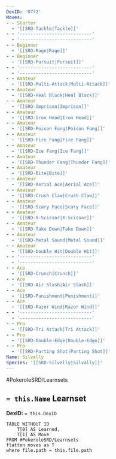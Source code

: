 ```yaml
---
DexID: '0772'
Moves:
- - Starter
  - '[[SRD-Tackle|Tackle]]'
- - '---------------------------'
  - '---------------------------'
- - Beginner
  - '[[SRD-Rage|Rage]]'
- - Beginner
  - '[[SRD-Pursuit|Pursuit]]'
- - '---------------------------'
  - '---------------------------'
- - Amateur
  - '[[SRD-Multi-Attack|Multi-Attack]]'
- - Amateur
  - '[[SRD-Heal Block|Heal Block]]'
- - Amateur
  - '[[SRD-Imprison|Imprison]]'
- - Amateur
  - '[[SRD-Iron Head|Iron Head]]'
- - Amateur
  - '[[SRD-Poison Fang|Poison Fang]]'
- - Amateur
  - '[[SRD-Fire Fang|Fire Fang]]'
- - Amateur
  - '[[SRD-Ice Fang|Ice Fang]]'
- - Amateur
  - '[[SRD-Thunder Fang|Thunder Fang]]'
- - Amateur
  - '[[SRD-Bite|Bite]]'
- - Amateur
  - '[[SRD-Aerial Ace|Aerial Ace]]'
- - Amateur
  - '[[SRD-Crush Claw|Crush Claw]]'
- - Amateur
  - '[[SRD-Scary Face|Scary Face]]'
- - Amateur
  - '[[SRD-X-Scissor|X-Scissor]]'
- - Amateur
  - '[[SRD-Take Down|Take Down]]'
- - Amateur
  - '[[SRD-Metal Sound|Metal Sound]]'
- - Amateur
  - '[[SRD-Double Hit|Double Hit]]'
- - '---------------------------'
  - '---------------------------'
- - Ace
  - '[[SRD-Crunch|Crunch]]'
- - Ace
  - '[[SRD-Air Slash|Air Slash]]'
- - Ace
  - '[[SRD-Punishment|Punishment]]'
- - Ace
  - '[[SRD-Razor Wind|Razor Wind]]'
- - '---------------------------'
  - '---------------------------'
- - Pro
  - '[[SRD-Tri Attack|Tri Attack]]'
- - Pro
  - '[[SRD-Double-Edge|Double-Edge]]'
- - Pro
  - '[[SRD-Parting Shot|Parting Shot]]'
Name: Silvally
Species: '[[SRD-Silvally|Silvally]]'
---
```


#PokeroleSRD/Learnsets

## `= this.Name` Learnset

**DexID:** `= this.DexID`

```dataview
TABLE WITHOUT ID
    T[0] AS Learned,
    T[1] AS Move
FROM #PokeroleSRD/Learnsets
flatten moves as T
where file.path = this.file.path
```
